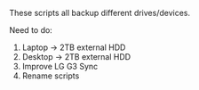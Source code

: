 These scripts all backup different drives/devices.

Need to do:

1. Laptop  -> 2TB external HDD
2. Desktop -> 2TB external HDD
3. Improve LG G3 Sync
4. Rename scripts